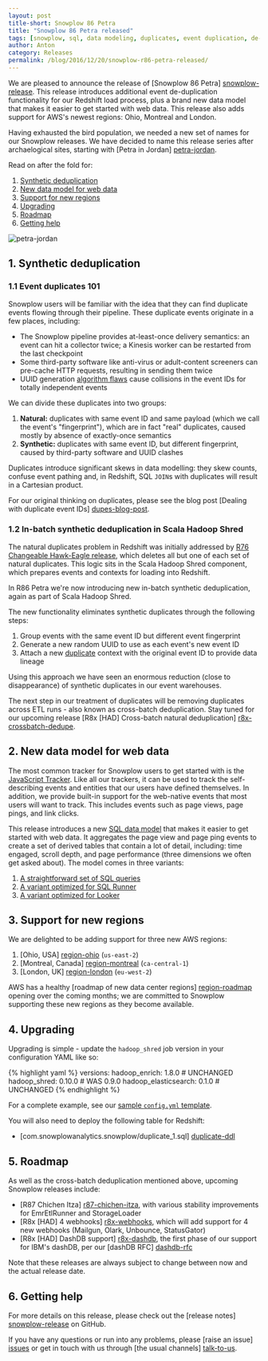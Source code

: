 ```yaml
---
layout: post
title-short: Snowplow 86 Petra
title: "Snowplow 86 Petra released"
tags: [snowplow, sql, data modeling, duplicates, event duplication, de-dupe, de-duplication]
author: Anton
category: Releases
permalink: /blog/2016/12/20/snowplow-r86-petra-released/
---
```


We are pleased to announce the release of [Snowplow 86 Petra] [snowplow-release]. This release introduces additional event de-duplication functionality for our Redshift load process, plus a brand new data model that makes it easier to get started with web data. This release also adds support for AWS's newest regions: Ohio, Montreal and London.

Having exhausted the bird population, we needed a new set of names for our Snowplow releases. We have decided to name this release series after archaelogical sites, starting with [Petra in Jordan] [petra-jordan].

Read on after the fold for:

1. [Synthetic deduplication](#synthetic-dedupe)
2. [New data model for web data](#new-web-data-model)
3. [Support for new regions](#new-regions)
4. [Upgrading](#upgrading)
5. [Roadmap](#roadmap)
6. [Getting help](#help)

![petra-jordan][petra-jordan-img]

<!--more-->

<h2 id="synthetic-dedupe">1. Synthetic deduplication</h2>

<h3 id="deduplication-101">1.1 Event duplicates 101</h3>

Snowplow users will be familiar with the idea that they can find duplicate events flowing through their pipeline. These duplicate events originate in a few places, including:

* The Snowplow pipeline provides at-least-once delivery semantics: an event can hit a collector twice; a Kinesis worker can be restarted from the last checkpoint
* Some third-party software like anti-virus or adult-content screeners can pre-cache HTTP requests, resulting in sending them twice
* UUID generation [algorithm flaws][js-event-ids] cause collisions in the event IDs for totally independent events

We can divide these duplicates into two groups:

1. **Natural:** duplicates with same event ID and same payload (which we call the event's "fingerprint"), which are in fact "real" duplicates, caused mostly by absence of exactly-once semantics
2. **Synthetic:** duplicates with same event ID, but different fingerprint, caused by third-party software and UUID clashes

Duplicates introduce significant skews in data modelling: they skew counts, confuse event pathing and, in Redshift, SQL `JOIN`s with duplicates will result in a Cartesian product.

For our original thinking on duplicates, please see the blog post [Dealing with duplicate event IDs] [dupes-blog-post].

<h3 id="deduplication-101">1.2 In-batch synthetic deduplication in Scala Hadoop Shred</h3>

The natural duplicates problem in Redshift was initially addressed by [R76 Changeable Hawk-Eagle release][r76-changeable-hawk-eagle-release], which deletes all but one of each set of natural duplicates. This logic sits in the Scala Hadoop Shred component, which prepares events and contexts for loading into Redshift.

In R86 Petra we're now introducing new in-batch synthetic deduplication, again as part of Scala Hadoop Shred.

The new functionality eliminates synthetic duplicates through the following steps:

1. Group events with the same event ID but different event fingerprint
2. Generate a new random UUID to use as each event's new event ID
3. Attach a new [duplicate][duplicate-schema] context with the original event ID to provide data lineage

Using this approach we have seen an enormous reduction (close to disappearance) of synthetic duplicates in our event warehouses.

The next step in our treatment of duplicates will be removing duplicates across ETL runs - also known as cross-batch deduplication. Stay tuned for our upcoming release [R8x [HAD] Cross-batch natural deduplication] [r8x-crossbatch-dedupe].

<h2 id="new-web-data-model">2. New data model for web data</h2>

The most common tracker for Snowplow users to get started with is the [JavaScript Tracker][js-tracker]. Like all our trackers, it can be used to track the self-describing events and entities that our users have defined themselves. In addition, we provide built-in support for the web-native events that most users will want to track. This includes events such as page views, page pings, and link clicks.

This release introduces a new [SQL data model][sql-data-model] that makes it easier to get started with web data. It aggregates the page view and page ping events to create a set of derived tables that contain a lot of detail, including: time engaged, scroll depth, and page performance (three dimensions we often get asked about). The model comes in three variants:

1. [A straightforward set of SQL queries][model]
2. [A variant optimized for SQL Runner][model-sql-runner]
3. [A variant optimized for Looker][model-looker]

<h2 id="new-regions">3. Support for new regions</h2>

We are delighted to be adding support for three new AWS regions:

1. [Ohio, USA] [region-ohio] (`us-east-2`)
2. [Montreal, Canada] [region-montreal] (`ca-central-1`)
3. [London, UK] [region-london] (`eu-west-2`)

AWS has a healthy [roadmap of new data center regions] [region-roadmap] opening over the coming months; we are committed to Snowplow supporting these new regions as they become available.

<h2 id="upgrading">4. Upgrading</h2>

Upgrading is simple - update the `hadoop_shred` job version in your configuration YAML like so:

{% highlight yaml %}
versions:
  hadoop_enrich: 1.8.0        # UNCHANGED
  hadoop_shred: 0.10.0        # WAS 0.9.0
  hadoop_elasticsearch: 0.1.0 # UNCHANGED
{% endhighlight %}

For a complete example, see our [sample `config.yml` template][emretlrunner-config-yml].

You will also need to deploy the following table for Redshift:

* [com.snowplowanalytics.snowplow/duplicate_1.sql] [duplicate-ddl]

<h2 id="roadmap">5. Roadmap</h2>

As well as the cross-batch deduplication mentioned above, upcoming Snowplow releases include:

* [R87 Chichen Itza] [r87-chichen-itza], with various stability improvements for EmrEtlRunner and StorageLoader
* [R8x [HAD] 4 webhooks] [r8x-webhooks], which will add support for 4 new webhooks (Mailgun, Olark, Unbounce, StatusGator)
* [R8x [HAD] DashDB support] [r8x-dashdb], the first phase of our support for IBM's dashDB, per our [dashDB RFC] [dashdb-rfc]

Note that these releases are always subject to change between now and the actual release date.

<h2 id="help">6. Getting help</h2>

For more details on this release, please check out the [release notes] [snowplow-release] on GitHub.

If you have any questions or run into any problems, please [raise an issue] [issues] or get in touch with us through [the usual channels] [talk-to-us].

[petra-jordan]: https://en.wikipedia.org/wiki/Petra
[petra-jordan-img]: /assets/img/blog/2016/12/petra-jordan.jpg

[snowplow-release]: https://github.com/snowplow/snowplow/releases/r86-petra

[r76-changeable-hawk-eagle-release]: /blog/2016/01/26/snowplow-r76-changeable-hawk-eagle-released/#deduplication
[dupes-blog-post]: http://snowplowanalytics.com/blog/2015/08/19/dealing-with-duplicate-event-ids/
[js-event-ids]: https://github.com/snowplow/snowplow-javascript-tracker/issues/499

[duplicate-schema]: http://iglucentral.com/schemas/com.snowplowanalytics.snowplow/duplicate/jsonschema/1-0-0
[duplicate-ddl]: https://github.com/snowplow/iglu-central/blob/master/sql/com.snowplowanalytics.snowplow/duplicate_1.sql

[region-ohio]: https://aws.amazon.com/blogs/aws/aws-region-germany/
[region-montreal]: https://aws.amazon.com/blogs/aws/now-open-aws-canada-central-region/
[region-london]: https://aws.amazon.com/blogs/aws/now-open-aws-london-region/
[region-roadmap]: https://aws.amazon.com/about-aws/global-infrastructure/

[js-tracker]: https://github.com/snowplow/snowplow-javascript-tracker

[sql-data-model]: https://github.com/snowplow/snowplow/tree/master/5-data-modeling/web-model
[model]: https://github.com/snowplow/snowplow/tree/master/5-data-modeling/web-model/redshift
[model-sql-runner]: https://github.com/snowplow/snowplow/tree/master/5-data-modeling/web-model/sql-runner
[model-looker]: https://github.com/snowplow/snowplow/tree/master/5-data-modeling/web-model/looker

[emretlrunner-config-yml]: https://github.com/snowplow/snowplow/blob/master/3-enrich/emr-etl-runner/config/config.yml.sample

[dashdb-rfc]: http://discourse.snowplowanalytics.com/t/loading-enriched-events-into-ibm-dashdb/768

[r87-chichen-itza]: https://github.com/snowplow/snowplow/milestone/133
[r8x-webhooks]: https://github.com/snowplow/snowplow/milestone/129
[r8x-dashdb]: https://github.com/snowplow/snowplow/milestone/119
[r8x-crossbatch-dedupe]: https://github.com/snowplow/snowplow/milestone/136

[issues]: https://github.com/snowplow/snowplow/issues/new
[talk-to-us]: https://github.com/snowplow/snowplow/wiki/Talk-to-us
